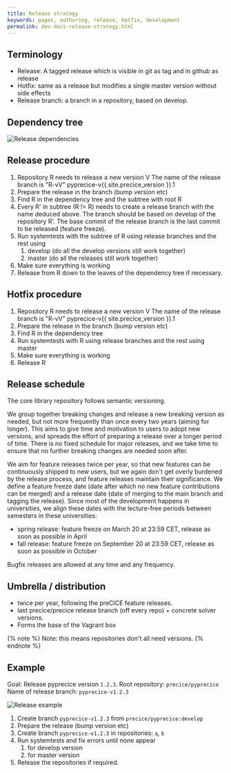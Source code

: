 ```yaml
---
title: Release strategy
keywords: pages, authoring, release, hotfix, development
permalink: dev-docs-release-strategy.html
---
```


## Terminology

- Release: A tagged release which is visible in git as tag and in github as release
- Hotfix: same as a release but modifies a single master version without side effects
- Release branch: a branch in a repository, based on develop.

## Dependency tree

![Release dependencies](images/docs/dev-docs-release-dependencies.svg)

## Release procedure

1. Repository R needs to release a new version V
   The name of the release branch is "R-vV" pyprecice-v{{ site.precice_version }}.1
2. Prepare the release in the branch (bump version etc)
3. Find R in the dependency tree and the subtree with root R
4. Every R' in subtree (R != R) needs to create a release branch with the name deduced above.
   The branch should be based on develop of the repository R'. The base commit of the release branch is the last commit to be released (feature freeze).
5. Run systemtests with the subtree of R using release branches and the rest using
   1. develop (do all the develop versions still work together)
   2. master (do all the releases still work together)
6. Make sure everything is working
7. Release from R down to the leaves of the dependency tree if necessary.

## Hotfix procedure

1. Repository R needs to release a new version V
   The name of the release branch is "R-vV" pyprecice-v{{ site.precice_version }}.1
2. Prepare the release in the branch (bump version etc)
3. Find R in the dependency tree
4. Run systemtests with R using release branches and the rest using master
5. Make sure everything is working
6. Release R

## Release schedule

The core library repository follows semantic versioning.

We group together breaking changes and release a new breaking version as needed, but not more frequently than once every two years (aiming for longer). This aims to give time and motivation to users to adopt new versions, and spreads the effort of preparing a release over a longer period of time. There is no fixed schedule for major releases, and we take time to ensure that no further breaking changes are needed soon after.

We aim for feature releases twice per year, so that new features can be continuously shipped to new users, but we again don't get overly burdened by the release process, and feature releases maintain their significance. We define a feature freeze date (date after which no new feature contributions can be merged) and a release date (date of merging to the main branch and tagging the release). Since most of the development happens in universities, we align these dates with the lecture-free periods between semesters in these universities:

- spring release: feature freeze on March 20 at 23:59 CET, release as soon as possible in April
- fall release: feature freeze on September 20 at 23:59 CET, release as soon as possible in October

Bugfix releases are allowed at any time and any frequency.

## Umbrella / distribution

- twice per year, following the preCICE feature releases.
- last precice/precice release branch (off every repo) + concrete solver versions.
- Forms the base of the Vagrant box

{% note %}
Note: this means repositories don't all need versions.
{% endnote %}

## Example

Goal: Release pyprecice version `1.2.3`.
Root repository: `precice/pyprecice`
Name of release branch: `pyprecice-v1.2.3`

![Release example](images/docs/dev-docs-release-example.svg)

1. Create branch `pyprecice-v1.2.3` from `precice/pyprecice:develop`
2. Prepare the release (bump version etc)
3. Create branch `pyprecice-v1.2.3` in repositories:
   `a`, `b`
4. Run systemtests and fix errors until none appear
    1. for develop version
    2. for master version
5. Release the repositories if required.
